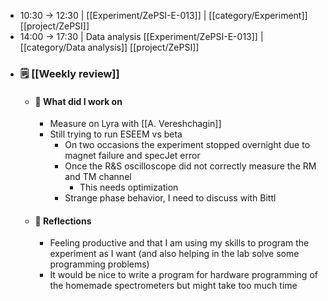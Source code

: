 - 10:30 -> 12:30 | [[Experiment/ZePSI-E-013]] | [[category/Experiment]] [[project/ZePSI]]
- 14:00 -> 17:30 | Data analysis [[Experiment/ZePSI-E-013]] | [[category/Data analysis]] [[project/ZePSI]]
- ### 🗒️ [[Weekly review]]
	- #### 👷 What did I work on
		- Measure on Lyra with [[A. Vereshchagin]]
		- Still trying to run ESEEM vs beta
			- On two occasions the experiment stopped overnight due to magnet failure and specJet error
			- Once the R&S oscilloscope did not correctly measure the RM and TM channel
				- This needs optimization
			- Strange phase behavior, I need to discuss with Bittl
	- #### 🤔 Reflections
		- Feeling productive and that I am using my skills to program the experiment as I want (and also helping in the lab solve some programming problems)
		- It would be nice to write a program for hardware programming of the homemade spectrometers but might take too much time